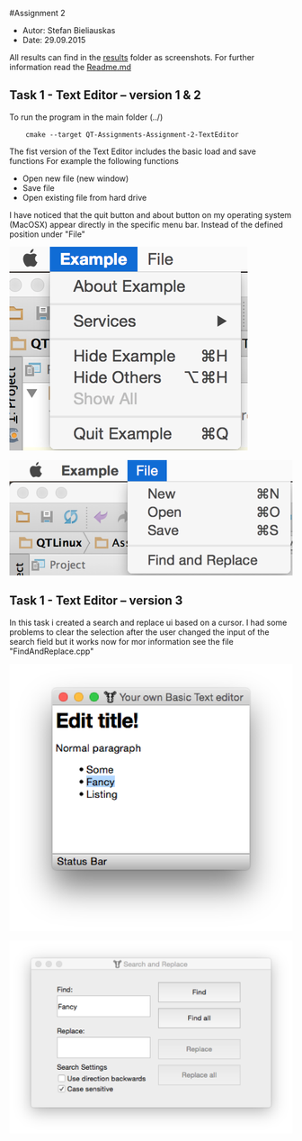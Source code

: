 #Assignment 2

* Autor:    Stefan Bieliauskas
* Date:     29.09.2015

All results can find in the [results](../results) folder as screenshots.
For further information read the [Readme.md](../Readme.md)




## Task 1 - Text Editor – version 1 & 2

To run the program in the main folder (../)
```
    cmake --target QT-Assignments-Assignment-2-TextEditor
```
 
The fist version of the Text Editor includes the basic load and save functions 
For example the following functions 

* Open new file (new window) 
* Save file 
* Open existing file from hard drive 

I have noticed that the quit button and about button on my operating system (MacOSX) appear directly in the specific menu bar. 
Instead of the defined position under "File" 

![Image](../results/Result-2-1-2.png?raw=true)

![Image](../results/Result-2-1-1.png?raw=true)




## Task 1 - Text Editor – version 3

In this task i created a search and replace ui based on a cursor. I had some problems to clear the selection after the user changed the input of the search field but it works now 
for mor information see the file "FindAndReplace.cpp" 

![Image](../results/Result-2-3-1.png?raw=true)

![Image](../results/Result-2-3-2.png?raw=true)